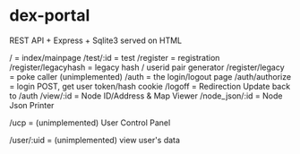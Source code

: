 # dex-portal
REST API + Express + Sqlite3 served on HTML

/ = index/mainpage
/test/:id = test
/register = registration
/register/legacyhash = legacy hash / userid pair generator
/register/legacy = poke caller (unimplemented)
/auth = the login/logout page
/auth/authorize = login POST, get user token/hash cookie
/logoff = Redirection Update back to /auth
/view/:id = Node ID/Address & Map Viewer
/node_json/:id = Node Json Printer

/ucp = (unimplemented) User Control Panel

/user/:uid = (unimplemented) view user's data
